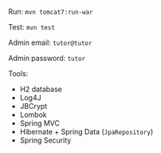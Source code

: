 Run: `mvn tomcat7:run-war`

Test: `mvn test`

Admin email: `tutor@tutor`

Admin password: `tutor`

Tools:
* H2 database
* Log4J
* JBCrypt
* Lombok
* Spring MVC
* Hibernate + Spring Data (`JpaRepository`)
* Spring Security